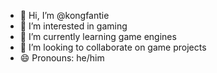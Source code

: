 - 👋 Hi, I’m @kongfantie
- 👀 I’m interested in gaming
- 🌱 I’m currently learning game engines
- 💞️ I’m looking to collaborate on game projects
- 😄 Pronouns: he/him
